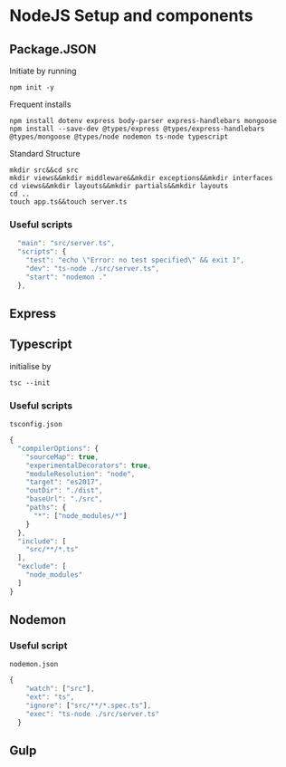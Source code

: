 
# NodeJS Setup and components

## Package.JSON 

Initiate by running 
```
npm init -y
```

Frequent installs
```
npm install dotenv express body-parser express-handlebars mongoose
npm install --save-dev @types/express @types/express-handlebars @types/mongoose @types/node nodemon ts-node typescript
```

Standard Structure
```
mkdir src&&cd src
mkdir views&&mkdir middleware&&mkdir exceptions&&mkdir interfaces
cd views&&mkdir layouts&&mkdir partials&&mkdir layouts
cd ..
touch app.ts&&touch server.ts

```


### Useful scripts

```javascript
  "main": "src/server.ts",
  "scripts": {
    "test": "echo \"Error: no test specified\" && exit 1",
    "dev": "ts-node ./src/server.ts",
    "start": "nodemon ."
  },
```

## Express

## Typescript

initialise by
```
tsc --init
```

### Useful scripts
`tsconfig.json`

```javascript
{
  "compilerOptions": {
    "sourceMap": true,
    "experimentalDecorators": true,
    "moduleResolution": "node",
    "target": "es2017",
    "outDir": "./dist",
    "baseUrl": "./src",
    "paths": {
      "*": ["node_modules/*"]
    }
  },
  "include": [
    "src/**/*.ts"
  ],
  "exclude": [
    "node_modules"
  ]
}
```

## Nodemon
### Useful script

`nodemon.json`

```javascript
{
    "watch": ["src"],
    "ext": "ts",
    "ignore": ["src/**/*.spec.ts"],
    "exec": "ts-node ./src/server.ts"
  }
```

## Gulp

 

